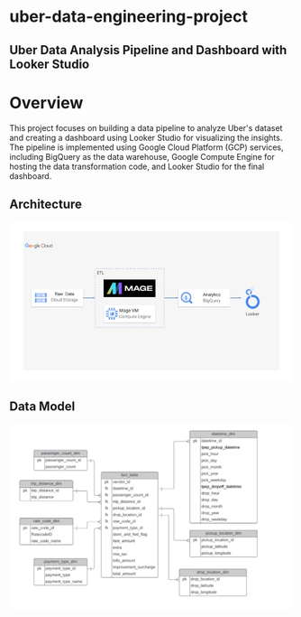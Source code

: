# uber-data-engineering-project

## Uber Data Analysis Pipeline and Dashboard with Looker Studio

# Overview
This project focuses on building a data pipeline to analyze Uber's dataset and creating a dashboard using Looker Studio for visualizing the insights. The pipeline is implemented using Google Cloud Platform (GCP) services, including BigQuery as the data warehouse, Google Compute Engine for hosting the data transformation code, and Looker Studio for the final dashboard.

## Architecture

![architecture](architecture.jpg)

## Data Model 

![datamodel](model.jpg)
